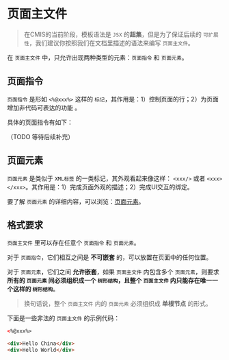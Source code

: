 # 页面主文件

> 在CMIS的当前阶段，模板语法是 ```JSX``` 的**超集**，但是为了保证后续的 ```可扩展性```，我们建议你按照我们在文档里描述的语法来编写 ```页面主文件```。


在 ```页面主文件``` 中，只允许出现两种类型的元素：```页面指令``` 和 ```页面元素```。

## 页面指令

```页面指令``` 是形如 ```<%@xxx%>``` 这样的 ```标记```，其作用是：1）控制页面的行；2）为页面增加非代码可表达的功能 。

具体的页面指令有如下：

（TODO 等待后续补充）


## 页面元素

```页面元素``` 是类似于 ```XML标签``` 的一类标记，其外观看起来像这样： ```<xxx/>``` 或者 ```<xxx></xxx>```。其作用是：1）完成页面外观的描述；2）完成UI交互的绑定。

要了解 ```页面元素``` 的详细内容，可以浏览：[页面元素](#页面元素)。

## 格式要求

```页面主文件``` 里可以存在任意个 ```页面指令``` 和 ```页面元素```。

对于 ```页面指令```，它们相互之间是 **不可嵌套** 的，可以放置在页面中的任何位置。

对于 ```页面元素```，它们之间 **允许嵌套**，如果 ```页面主文件``` 内包含多个 ```页面元素```，则要求 **所有的 ```页面元素``` 间必须组织成一个 ```树形结构```，且整个 ```页面主文件``` 内只能存在唯一一个这样的 ```树形结构```**。

> 换句话说，整个 ```页面主文件``` 内的 ```页面元素``` 必须组织成 **单根节点** 的形式。

下面是一些非法的 ```页面主文件``` 的示例代码：

```html
<%@xxx%>

<div>Hello China</div>
<div>Hello World</div>
```